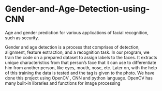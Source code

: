 # Gender-and-Age-Detection-using-CNN
Age and gender prediction for various applications of facial recognition, such as security.

Gender and age detection is a process that comprises of detection, alignment, 
feature extraction, and a recognition task. In our program, we train the code on a 
prepared dataset to assign labels to the faces. It extracts unique characteristics 
from that person’s face that it can use to differentiate him from another person, 
like eyes, mouth, nose, etc. Later on, with the help of this training the data is 
tested and the tag is given to the photo.
We have done this project using OpenCV , CNN and python language. OpenCV 
has many built-in libraries and functions for image processing

